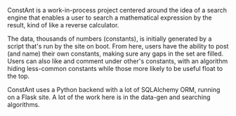 ConstAnt is a work-in-process project centered around the idea of a search engine that enables a user to search a mathematical expression by the result, kind of like a reverse calculator.

The data, thousands of numbers (constants), is initially generated by a script that's run by the site on boot. From here, users have the ability to post (and name) their own constants, making sure any gaps in the set are filled. Users can also like and comment under other's constants, with an algorithm hiding less-common constants while those more likely to be useful float to the top.

ConstAnt uses a Python backend with a lot of SQLAlchemy ORM, running on a Flask site. A lot of the work here is in the data-gen and searching algorithms.
